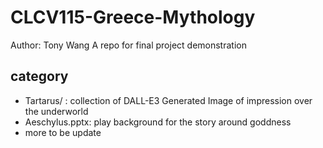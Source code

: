 # CLCV115-Greece-Mythology
Author: Tony Wang
A repo for final project demonstration 

## category
- Tartarus/ : collection of DALL-E3 Generated Image of impression over the underworld
- Aeschylus.pptx: play background for the story around goddness
- more to be update
